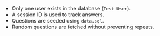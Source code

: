 - Only one user exists in the database (`Test User`).
- A session ID is used to track answers.
- Questions are seeded using `data.sql`.
- Random questions are fetched without preventing repeats.